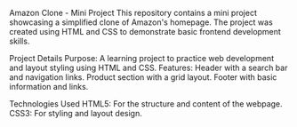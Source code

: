 Amazon Clone - Mini Project
This repository contains a mini project showcasing a simplified clone of Amazon's homepage. The project was created using HTML and CSS to demonstrate basic frontend development skills.

Project Details
Purpose: A learning project to practice web development and layout styling using HTML and CSS.
Features:
Header with a search bar and navigation links.
Product section with a grid layout.
Footer with basic information and links.

Technologies Used
HTML5: For the structure and content of the webpage.
CSS3: For styling and layout design.

